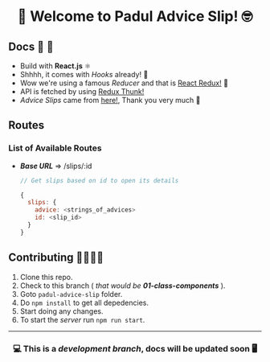 <div align="center">
  <h1>
   🤩 Welcome to Padul Advice Slip! 🤓
  </h1>
</div>

## Docs 📝 📕

  - Build with **React.js** ⚛️
  - Shhhh, it comes with _Hooks_ already! 🤫
  - Wow we're using a famous _Reducer_ and that is [React Redux!](https://react-redux.js.org/) 🥳
  - API is fetched by using [Redux Thunk!](https://github.com/reduxjs/redux-thunk)
  - _Advice Slips_ came from [here!](https://api.adviceslip.com/), Thank you very much 🤩

## Routes

### List of Available Routes

  - _**Base URL**_ => /slips/:id 
      ```javascript
      // Get slips based on id to open its details

      {
        slips: {
          advice: <strings_of_advices>
          id: <slip_id>
        }
      }
      ```

## Contributing 🤜🏼🤛🏼

  1. Clone this repo.
  2. Check to this branch ( _that would be **01-class-components**_ ).
  3. Goto `padul-advice-slip` folder.
  4. Do `npm install` to get all depedencies.
  5. Start doing any changes.
  6. To start the _server_ run `npm run start`.

---

<div align="center">
  <h3>💻 This is a <i>development branch</i>, docs will be updated soon 🖥</h3>
</div>
